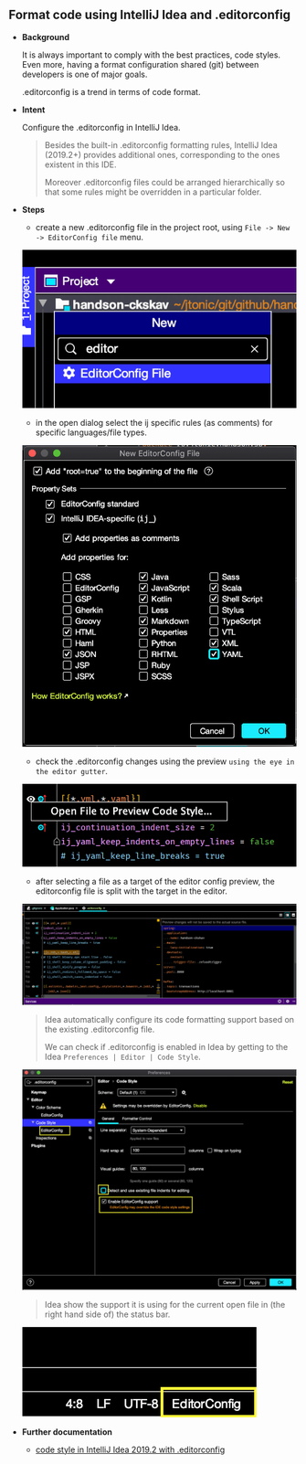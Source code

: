 ## Format code using IntelliJ Idea and .editorconfig

- __Background__

  It is always important to comply with the best practices, code styles.
  Even more, having a format configuration shared (git) between developers is one of major goals.

  .editorconfig is a trend in terms of code format.

- __Intent__

  Configure the .editorconfig in IntelliJ Idea.

  > Besides the built-in .editorconfig formatting rules, IntelliJ Idea (2019.2+) provides additional ones, corresponding to the ones existent in this IDE.
  >
  > Moreover .editorconfig files could be arranged hierarchically so that some rules might be overridden in a particular folder.

- __Steps__

  - create a new .editorconfig file in the project root, using `File -> New -> EditorConfig file` menu.

  ![create new editorconfig in project root](./images/cookbook/editorconfig/new&#32;editorconfig.png)

  - in the open dialog select the ij specific rules (as comments) for specific languages/file types.

  ![select ij specific config](./images/cookbook/editorconfig/select&#32;ij&#32;configuration&#32;-&#32;commented.png)

  - check the .editorconfig changes using the preview `using the eye in the editor gutter`.

  ![run the editorconfig preview](images/cookbook/editorconfig/preview&#32;editorconfig&#32;changes.png)

  - after selecting a file as a target of the editor config preview, the editorconfig file is split with the target in the editor.

  ![see the editorconfig changes in preview](./images/cookbook/editorconfig/editorconfig&#32;and&#32;preview&#32;side&#32;by&#32;side.png)

  > Idea automatically configure its code formatting support based on the existing .editorconfig file.
  >
  > We can check if .editorconfig is enabled in Idea by getting to the Idea `Preferences | Editor | Code Style`.

  ![.editorconfig enabled in idea](images/cookbook/editorconfig/enable&#32;editorconfig&#32;support.png)

  > Idea show the support it is using for the current open file in (the right hand side of) the status bar.

  ![is .editorconfig enabled for the current editor](./images/cookbook/editorconfig/check&#32;if&#32;editorconfig&#32;is&#32;used&#32;by&#32;idea&#32;for&#32;the&#32;current&#32;file.png)

- __Further documentation__

  - [code style in IntelliJ Idea 2019.2 with .editorconfig](https://blog.jetbrains.com/idea/2019/06/managing-code-style-on-a-directory-level-with-editorconfig/)
